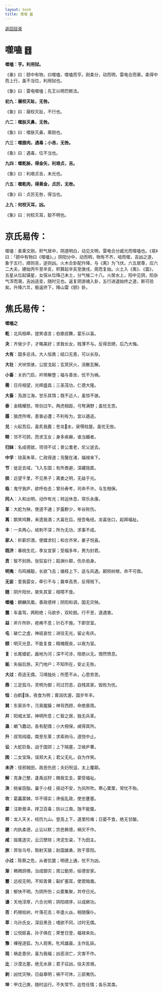 ```yaml
---
layout: book
title: 噬嗑 ䷔
---
```


[返回目录](./)

# 噬嗑 ䷔

**噬嗑：亨。利用狱。**

《彖》曰：颐中有物，曰噬嗑，噬嗑而亨。刚柔分，动而明，雷电合而章。柔得中而上行，虽不当位，利用狱也。

《象》曰：雷电噬嗑；先王以明罚敕法。

**初九：屦校灭趾，无咎。**

《象》曰：屦校灭趾，不行也。

**六二：噬肤灭鼻，无咎。**

《象》曰：噬肤灭鼻，乘刚也。

**六三：噬腊肉，遇毒；小吝，无咎。**

《象》曰：遇毒，位不当也。

**九四：噬乾胏，得金矢，利艰贞，吉。**

《象》曰：利艰贞吉，未光也。

**六五：噬乾肉，得黄金，贞厉，无咎。**

《象》曰：贞厉无咎，得当也。

**上九：何校灭耳，凶。**

《象》曰：何校灭耳，聪不明也。

# 京氏易传：

噬嗑：柔乘文刚，积气居中，阴道明白，动见文明，雷电合分威光而噬嗑也。《易》曰：「颐中有物曰《噬嗑》。」阴阳分中，动而明，物有不齐，啮而噬，吉凶之道，象于五行，顺则吉，逆则凶。火木合卦配升降，与《离》为飞伏。六五居尊，应六二大夫，建始丙午至辛亥，积算起辛亥至庚戌，周而复始。火土入《离》、《震》，五星从位起镇星，女宿从位降己未土，分气候二十八。火居水上，阳中见阴，阳杂气浑而溷，吉凶适变，随时见也。返复阴游魂入卦，五行进退始终之道，斯可验矣。升降六爻，极返终下，降山雷《颐》卦。


# 焦氏易传：

**噬嗑之**

**乾**：北风相牵，提笑语言；伯歌叔舞，宴乐以喜。

**夬**：齐侯少子，才略美好；求我长女，贱薄不与。反得丑陋，后乃大悔。

**大有**：国多忌讳，大人恒畏；结口无患，可以长存。

**大壮**：犬吠惊骇，公拔戈起；玄冥厌火，消散瓦解。

**小畜**：关折门启，衿带解堕；福与善坐，忧不为祸。

**需**：日月相望，光辉盛昌；三圣茂功，仁德大隆。

**大畜**：凫游江海，甘乐其饵；既不近人，虽惊不骇。

**泰**：金精耀怒，带剑过午。两虎相距，弓弩满野；虽忧无苦。

**履**：狼虎所嘷，患害必遭；不利有为，宜以遁逃。

**兑**：火起吾后，喜炙我鹿；苍龙𠾑水，泉噀柱屋。虽忧无咎。

**睽**：邻不可顾，而求玉女；身多疾癞，谁当媚者。

**归妹**：名成德就，项领不试；景公耄老，尼父逝去。

**中孚**：琼英朱草，仁政得道；凫鷖在渚，福禄来下。

**节**：徙足去域，飞入东国；有所畏避，深藏隐匿。

**损**：远望千里，不见黑子；离娄之明，无益于光。

**临**：鬼守我庐，欲呼伯去；曾孙寿考，司命不许。与生相保。

**同人**：入和出明，动作有光；转运休息，常乐永康。

**革**：大蛇为殃，使道不通；岁露尠少，年谷败伤。

**离**：鹊笑鸠舞，来遗我酒；大喜在后，授吾龟纽。龙喜张口，起拜福祉。

**丰**：一夫两心，岐刺不深；所为无功，求事不成。

**家人**：析薪炽酒，使媒求妇；和合齐宋，姜子悦喜。

**既济**：春桃生花，季女宜家；受福多年，男为封君。

**贲**：智不别扬，张狂妄行；蹈渊仆颠，伤杀伯身。

**明夷**：鸟鸣捕鷇，长欲飞去；循枝上下，适与风遇。颠陨树根，命不可救。

**无妄**：爱我婴女，牵引不与；冀幸高贵，反得贱下。

**随**：阴升阳伏，桀失其室；相喂不食。

**噬嗑**：麒麟凤凰，善政德祥；阴阳和调，国无灾殃。

**震**：车虽驾，两靷绝；马欲步，双轮脱。行不至，道遇害。

**益**：斧斤所砟，疮痏不息；针石不施，下即空室。

**屯**：破亡之虚，神祇哀忧；进往无光，留止有庆。

**颐**：明灭光息，不能复食；精魄既丧，以夜为室。

**复**：长尾蜲蛇，画地为河；深不可涉，阻绝以无。惆然愤息。

**姤**：失俪后旅，天门地户；不知所在，安止无咎。

**大过**：奇适无偶，习靖独处；所愿不从，心思劳苦。

**鼎**：三足孤乌，灵明为御；司过罚恶，自残其家。毁败为忧。

**恒**：白鹤𠾑珠，夜食为明；膏润优渥，国岁年丰。

**巽**：东家杀牛，污臭腥臊；神背西顾，命绝衰周。

**井**：阳城太室，神明所息；仁智之居，独无兵革。

**蛊**：蜎飞蠢动，各有配偶；小大相保，咸得其所。

**升**：叔驾纯骝，南至东莱；求索驹马，道悦中止。

**讼**：大蛇巨鱼，战于国郊；上下隔塞，卫侯庐曹。

**困**：二女宝珠，误郑大夫；君父无礼，自为作笑。

**未济**：径邪贼田，政恶伤民；夫妇呪诅，太上覆颠。

**解**：克身己整，逢禹巡狩；赐我玄圭，蒙受福祉。

**涣**：桃雀窃脂，巢于小枝；摇动不安，为风所吹。寒心栗栗，常忧不殆。

**坎**：葛藟蒙棘，华不得实；谗佞乱政，使忠壅塞。

**蒙**：注斯膏泽，捍卫百毒；防以江南，虺不能螫。

**师**：龙入天关，经历九山。登高上下，道里险难；日晏不食，绝无甘酸。

**遯**：内执柔德，止讼以默；宗邑赖德，祸灾不作。

**咸**：摇尾逐灾，云沉孽除；洿泥生粱，下为田主。

**旅**：羿张乌号，彀射天狼；赵国雄勇，败于荥阳。

**小过**：陈蔡之危，从者饥罢；明德上通，忧不为凶。

**渐**：鸋鴂鸱鴞，治成御灾；周公勤劳，绥德安家。

**蹇**：远视无明，不知青黄；黈纩塞耳，使君暗聋。

**艮**：郁怏不明，为阴所伤；众雾集聚，共夺日光。

**谦**：天地淳厚，六合光明；阴阳顺序，以成厥功。

**否**：朽根枯树，叶落花去；卒逢火焱，相随偃仆。

**萃**：乌孙氏女，深目黑丑；嗜欲不同，过时无偶。

**晋**：公悦妪喜，孙子俱在；荣誉日登，福禄来处。

**豫**：裸裎逐狐，为人观笑。牝鸡雄晨，主作乱妖。

**观**：祸走患伏，喜为我福；凶恶消亡，灾害不作。

**比**：沙漠北塞，绝无水泉；君子征凶，役夫苦艰。

**剥**：凶忧灾殃，日益章明；祸不可休，三郤夷伤。

**坤**：甲戊己庚，随时运行。不失常节，达性任情；各乐其类。


